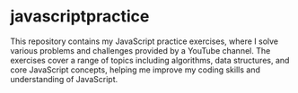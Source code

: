 # javascriptpractice
This repository contains my JavaScript practice exercises, where I solve various problems and challenges provided by a YouTube channel. The exercises cover a range of topics including algorithms, data structures, and core JavaScript concepts, helping me improve my coding skills and understanding of JavaScript.
